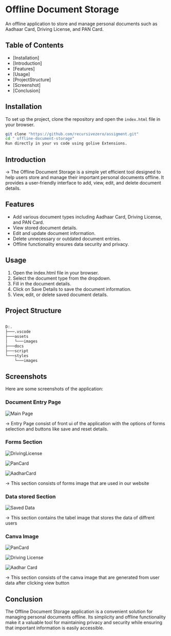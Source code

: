 # Offline Document Storage
 An offline application to store and manage personal documents such as Aadhaar Card, Driving License, and PAN Card.

## Table of Contents
- [Installation]
- [Introduction]
- [Features]
- [Usage]
- [ProjectStructure]
- [Screenshot]
- [Conclusion]



## Installation

To set up the project, clone the repository and open the `index.html` file in your browser.

```bash
git clone "https://github.com/recursivezero/assigment.git"
cd " offline-document-storage"
Run directly in your vs code using golive Extensions.
```



## Introduction

-> The Offline Document Storage is a simple yet efficient tool designed to help users store and manage their important personal documents offline. It provides a user-friendly interface to add, view, edit, and delete document details.

## Features

- Add various document types including Aadhaar Card, Driving License, and PAN Card.
- View stored document details.
- Edit and update document information.
- Delete unnecessary or outdated document entries.
- Offline functionality ensures data security and privacy.

## Usage
1. Open the index.html file in your browser.
2. Select the document type from the dropdown.
3. Fill in the document details.
4. Click on Save Details to save the document information.
5. View, edit, or delete saved document details.

## Project Structure
```sh

D:.
├───.vscode
├───assets
│   └───images
├───docs
├───script
└───styles
    └───images
```




## Screenshots

Here are some screenshots of the application:

### Document Entry Page
 ![Main Page](<../assets/images/Main Page.png>)

-> Entry Page consist of front ui of the application with the options of forms selection and buttons like save and reset details.

### Forms Section
![DrivingLicense](../assets/images/DrivingLicenseForm.png)

![PanCard](../assets/images/PanForm.png)

![AadharCard](../assets/images/AadharForm.png)

-> This section consists of forms image that are used in our website 

### Data stored Section
![Saved Data](<../assets/images/Saved Data.png>)

-> This section contains the tabel image that stores the data of diffrent users

### Canva Image
![PanCard](../assets/images/PanCanavImage.png)

![Driving License](../assets/images/LicenseCanvaImage.png)

![Aadhar Card](../assets/images/AadharCanvaImage.png)

-> This section consists of the canva image that are generated from user data after clicking view button 



## Conclusion

The Offline Document Storage application is a convenient solution for managing personal documents offline. Its simplicity and offline functionality make it a valuable tool for maintaining privacy and security while ensuring that important information is easily accessible.





